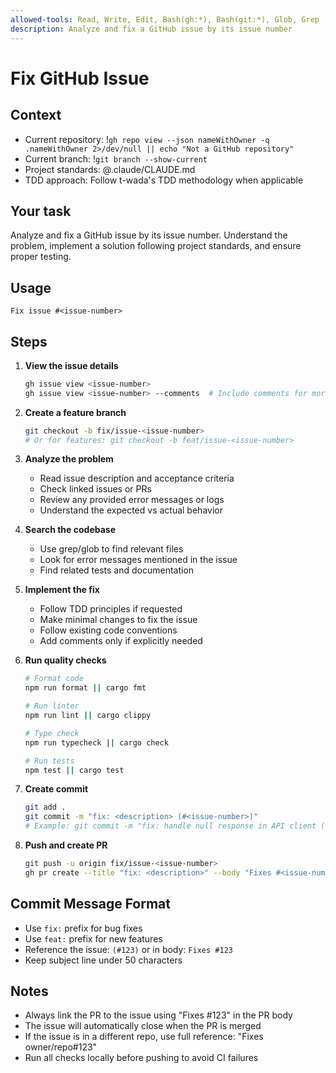 ```yaml
---
allowed-tools: Read, Write, Edit, Bash(gh:*), Bash(git:*), Glob, Grep
description: Analyze and fix a GitHub issue by its issue number
---
```


# Fix GitHub Issue

## Context

- Current repository: !`gh repo view --json nameWithOwner -q .nameWithOwner 2>/dev/null || echo "Not a GitHub repository"`
- Current branch: !`git branch --show-current`
- Project standards: @.claude/CLAUDE.md
- TDD approach: Follow t-wada's TDD methodology when applicable

## Your task

Analyze and fix a GitHub issue by its issue number. Understand the problem, implement a solution following project standards, and ensure proper testing.

## Usage
```
Fix issue #<issue-number>
```

## Steps

1. **View the issue details**
   ```bash
   gh issue view <issue-number>
   gh issue view <issue-number> --comments  # Include comments for more context
   ```

2. **Create a feature branch**
   ```bash
   git checkout -b fix/issue-<issue-number>
   # Or for features: git checkout -b feat/issue-<issue-number>
   ```

3. **Analyze the problem**
   - Read issue description and acceptance criteria
   - Check linked issues or PRs
   - Review any provided error messages or logs
   - Understand the expected vs actual behavior

4. **Search the codebase**
   - Use grep/glob to find relevant files
   - Look for error messages mentioned in the issue
   - Find related tests and documentation

5. **Implement the fix**
   - Follow TDD principles if requested
   - Make minimal changes to fix the issue
   - Follow existing code conventions
   - Add comments only if explicitly needed

6. **Run quality checks**
   ```bash
   # Format code
   npm run format || cargo fmt
   
   # Run linter
   npm run lint || cargo clippy
   
   # Type check
   npm run typecheck || cargo check
   
   # Run tests
   npm test || cargo test
   ```

7. **Create commit**
   ```bash
   git add .
   git commit -m "fix: <description> (#<issue-number>)"
   # Example: git commit -m "fix: handle null response in API client (#123)"
   ```

8. **Push and create PR**
   ```bash
   git push -u origin fix/issue-<issue-number>
   gh pr create --title "fix: <description>" --body "Fixes #<issue-number>" --assignee @me
   ```

## Commit Message Format
- Use `fix:` prefix for bug fixes
- Use `feat:` prefix for new features
- Reference the issue: `(#123)` or in body: `Fixes #123`
- Keep subject line under 50 characters

## Notes
- Always link the PR to the issue using "Fixes #123" in the PR body
- The issue will automatically close when the PR is merged
- If the issue is in a different repo, use full reference: "Fixes owner/repo#123"
- Run all checks locally before pushing to avoid CI failures
